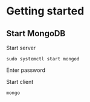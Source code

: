 # Getting started

## Start MongoDB

Start server

```
sudo systemctl start mongod
```
Enter password

Start client

```
mongo
```
